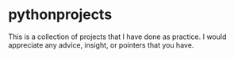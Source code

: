 # pythonprojects
This is a collection of projects that I have done as practice. I would appreciate any advice, insight, or pointers that you have.
